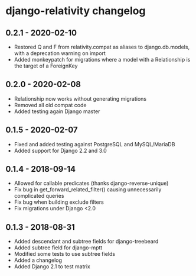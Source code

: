 # django-relativity changelog

## 0.2.1 - 2020-02-10
- Restored Q and F from relativity.compat as aliases to django.db.models, with a deprecation warning on import
- Added monkeypatch for migrations where a model with a Relationship is the target of a ForeignKey

## 0.2.0 - 2020-02-08
- Relationship now works without generating migrations
- Removed all old compat code
- Added testing again Django master

## 0.1.5 - 2020-02-07
- Fixed and added testing against PostgreSQL and MySQL/MariaDB
- Added support for Django 2.2 and 3.0

## 0.1.4 - 2018-09-14
- Allowed for callable predicates (thanks django-reverse-unique)
- Fix bug in get_forward_related_filter() causing unnecessarily complicated queries
- Fix bug when building exclude filters
- Fix migrations under Django <2.0

## 0.1.3 - 2018-08-31
- Added descendant and subtree fields for django-treebeard
- Added subtree field for django-mptt
- Modified some tests to use subtree fields 
- Added a changelog
- Added Django 2.1 to test matrix
